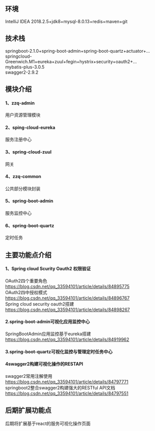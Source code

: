 ## 环境
IntelliJ IDEA 2018.2.5+jdk8+mysql-8.0.13+redis+maven+git <br> 
## 技术栈
springboot-2.1.0+spring-boot-admin+spring-boot-quartz+actuator+... <br> 
springcloud-Greenwich.M1+eureka+zuul+fegin+hystrix+security+oauth2+... <br> 
mybatis-plus-3.0.5 <br> 
swagger2-2.9.2 <br> 
## 模块介绍
#### 1、zzq-admin
用户资源管理模块
#### 2、sping-cloud-eureka
服务注册中心
#### 3、spring-cloud-zuul
网关
#### 4、zzq-common
公共部分模块封装
#### 5、spring-boot-admin
服务监控中心
#### 6、spring-boot-quartz
定时任务
## 主要功能点介绍
#### 1、Spring cloud Scurity Oauth2 权限验证
OAuth2四个重要角色 https://blog.csdn.net/qq_33594101/article/details/84895775 <br> 
OAuth2四中授权模式 https://blog.csdn.net/qq_33594101/article/details/84896767 <br> 
Spring cloud security oauth2搭建 https://blog.csdn.net/qq_33594101/article/details/84898267 <br> 
#### 2.spring-boot-admin可视化应用监控中心
SpringBootAdmin应用监控基于eureka搭建 https://blog.csdn.net/qq_33594101/article/details/84919962 <br> 
#### 3.spring-boot-quartz可视化监控与管理定时任务中心
#### 4swagger2构建可视化操作的RESTAPI
swagger2常用注解使用 https://blog.csdn.net/qq_33594101/article/details/84797771 <br> 
springboot2整合swagger2构建强大的RESTful API文档 https://blog.csdn.net/qq_33594101/article/details/84797551 <br> 
## 后期扩展功能点
后期将扩展基于react的服务可视化操作页面
